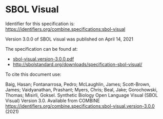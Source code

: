 # SBOL Visual
Identifier for this specification is: https://identifiers.org/combine.specifications:sbol-visual

Version 3.0.0 of SBOL visual was published on April 14, 2021

The specification can be found at:

* [sbol-visual.version-3.0.0.pdf](./files/sbol-visual.version-3.0.0.pdf)
* http://sbolstandard.org/downloads/specification-sbol-visual/

To cite this document use:

Baig, Hasan; Fontanarrosa, Pedro; McLaughlin, James; Scott-Brown, James; Vaidyanathan, Prashant; Myers, Chris; Beal, Jake; Gorochowski, Thomas; Misirli, Goksel. Synthetic Biology Open Language Visual (SBOL Visual) Version 3.0. Available from COMBINE https://identifiers.org/combine.specifications:sbol-visual.version-3.0.0 (2021)
